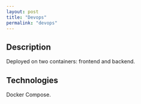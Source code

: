 ```yaml
---
layout: post
title: "Devops"
permalink: "devops"
---
```


## Description

Deployed on two containers: frontend and backend.

## Technologies

Docker Compose.
